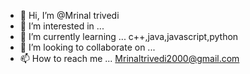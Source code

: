 - 👋 Hi, I’m @Mrinal trivedi
- 👀 I’m interested in ...
- 🌱 I’m currently learning ... c++,java,javascript,python
- 💞️ I’m looking to collaborate on ...
- 📫 How to reach me ... Mrinaltrivedi2000@gmail.com

<!---
Graceful-Hammer/Graceful-Hammer is a ✨ special ✨ repository because its `README.md` (this file) appears on your GitHub profile.
You can click the Preview link to take a look at your changes.
--->
